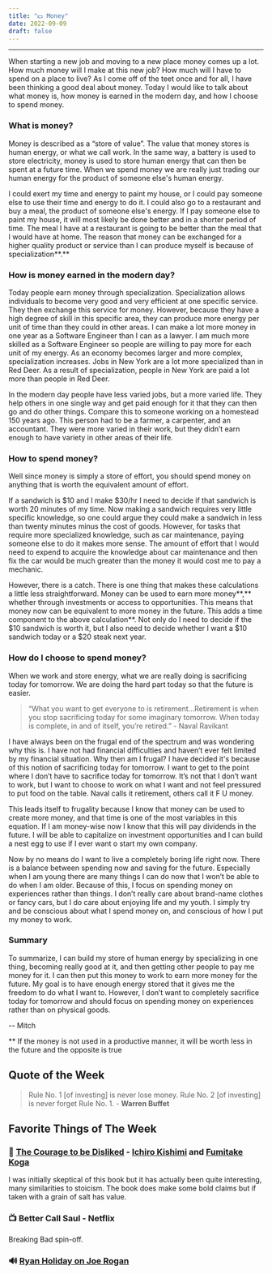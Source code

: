 ```yaml
---
title: "💵 Money"
date: 2022-09-09
draft: false
---
```


---

When starting a new job and moving to a new place money comes up a lot. How much money will I make at this new job? How much will I have to spend on a place to live? As I come off of the teet once and for all, I have been thinking a good deal about money. Today I would like to talk about what money is, how money is earned in the modern day, and how I choose to spend money.

### What is money?

Money is described as a “store of value”. The value that money stores is human energy, or what we call work. In the same way, a battery is used to store electricity, money is used to store human energy that can then be spent at a future time. When we spend money we are really just trading our human energy for the product of someone else's human energy.

I could exert my time and energy to paint my house, or I could pay someone else to use their time and energy to do it. I could also go to a restaurant and buy a meal, the product of someone else's energy. If I pay someone else to paint my house, it will most likely be done better and in a shorter period of time. The meal I have at a restaurant is going to be better than the meal that I would have at home. The reason that money can be exchanged for a higher quality product or service than I can produce myself is because of specialization**.**

### How is money earned in the modern day?

Today people earn money through specialization. Specialization allows individuals to become very good and very efficient at one specific service. They then exchange this service for money. However, because they have a high degree of skill in this specific area, they can produce more energy per unit of time than they could in other areas. I can make a lot more money in one year as a Software Engineer than I can as a lawyer. I am much more skilled as a Software Engineer so people are willing to pay more for each unit of my energy. As an economy becomes larger and more complex, specialization increases. Jobs in New York are a lot more specialized than in Red Deer. As a result of specialization, people in New York are paid a lot more than people in Red Deer.

In the modern day people have less varied jobs, but a more varied life. They help others in one single way and get paid enough for it that they can then go and do other things. Compare this to someone working on a homestead 150 years ago. This person had to be a farmer, a carpenter, and an accountant. They were more varied in their work, but they didn’t earn enough to have variety in other areas of their life.

### How to spend money?

Well since money is simply a store of effort, you should spend money on anything that is worth the equivalent amount of effort.

If a sandwich is $10 and I make $30/hr I need to decide if that sandwich is worth 20 minutes of my time. Now making a sandwich requires very little specific knowledge, so one could argue they could make a sandwich in less than twenty minutes minus the cost of goods. However, for tasks that require more specialized knowledge, such as car maintenance, paying someone else to do it makes more sense. The amount of effort that I would need to expend to acquire the knowledge about car maintenance and then fix the car would be much greater than the money it would cost me to pay a mechanic.

However, there is a catch. There is one thing that makes these calculations a little less straightforward. Money can be used to earn more money**,** whether through investments or access to opportunities. This means that money now can be equivalent to more money in the future. This adds a time component to the above calculation\*\*. Not only do I need to decide if the $10 sandwich is worth it, but I also need to decide whether I want a $10 sandwich today or a $20 steak next year.

### How do I choose to spend money?

When we work and store energy, what we are really doing is sacrificing today for tomorrow. We are doing the hard part today so that the future is easier.

> “What you want to get everyone to is retirement…Retirement is when you stop sacrificing today for some imaginary tomorrow. When today is complete, in and of itself, you’re retired.” - Naval Ravikant

I have always been on the frugal end of the spectrum and was wondering why this is. I have not had financial difficulties and haven’t ever felt limited by my financial situation. Why then am I frugal? I have decided it's because of this notion of sacrificing today for tomorrow. I want to get to the point where I don’t have to sacrifice today for tomorrow. It’s not that I don’t want to work, but I want to choose to work on what I want and not feel pressured to put food on the table. Naval calls it retirement, others call it F U money.

This leads itself to frugality because I know that money can be used to create more money, and that time is one of the most variables in this equation. If I am money-wise now I know that this will pay dividends in the future. I will be able to capitalize on investment opportunities and I can build a nest egg to use if I ever want o start my own company.

Now by no means do I want to live a completely boring life right now. There is a balance between spending now and saving for the future. Especially when I am young there are many things I can do now that I won’t be able to do when I am older. Because of this, I focus on spending money on experiences rather than things. I don’t really care about brand-name clothes or fancy cars, but I do care about enjoying life and my youth. I simply try and be conscious about what I spend money on, and conscious of how I put my money to work.

### Summary

To summarize, I can build my store of human energy by specializing in one thing, becoming really good at it, and then getting other people to pay me money for it. I can then put this money to work to earn more money for the future. My goal is to have enough energy stored that it gives me the freedom to do what I want to. However, I don’t want to completely sacrifice today for tomorrow and should focus on spending money on experiences rather than on physical goods.

-- Mitch

\*\* If the money is not used in a productive manner, it will be worth less in the future and the opposite is true

## Quote of the Week

> Rule No. 1 [of investing] is never lose money. Rule No. 2 [of investing] is never forget Rule No. 1. - **Warren Buffet**

## Favorite Things of The Week

### 📔 [The Courage to be Disliked](https://www.goodreads.com/book/show/43306206-the-courage-to-be-disliked) - [Ichiro Kishimi](https://www.goodreads.com/author/show/14541046.Ichiro_Kishimi) and [Fumitake Koga](https://www.goodreads.com/author/show/14541047.Fumitake_Koga)

I was initially skeptical of this book but it has actually been quite interesting, many similarities to stoicism. The book does make some bold claims but if taken with a grain of salt has value.

### 📺 Better Call Saul - Netflix

Breaking Bad spin-off.

### 🔊 [Ryan Holiday on Joe Rogan](https://open.spotify.com/episode/3VbGyix7GOozgg8sry2Tmr?si=08aab80d5ec1461b)

